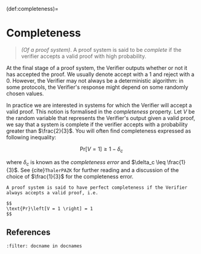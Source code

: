 (def:completeness)=
# Completeness
> *(Of a proof system)*. A proof system is said to be *complete* if the verifier accepts a valid proof with high probability. 

At the final stage of a proof system, the Verifier outputs whether or not it has accepted the proof. We usually denote accept with a $1$ and reject with a $0$. However, the Verifier may not always be a deterministic algorithm: in some protocols, the Verifier's response might depend on some randomly chosen values.

In practice we are interested in systems for which the Verifier will accept a valid proof. This notion is formalised in the *completeness* property. Let $V$ be the random variable that represents the Verifier's output given a valid proof, we say that a system is complete if the verifier accepts with a probability greater than $\frac{2}{3}$. You will often find completeness expressed as following inequality:

$$
\text{Pr}\left[V = 1 \right] \geq 1 - \delta_c
$$

where $\delta_c$ is known as the *completeness error* and $\delta_c \leq \frac{1}{3}$. See {cite}`ThalerPAZK` for further reading and a discussion of the choice of $\frac{1}{3}$ for the completeness error.

```{admonition} Perfect Completeness
A proof system is said to have perfect completeness if the Verifier always accepts a valid proof, i.e. 

$$
\text{Pr}\left[V = 1 \right] = 1
$$

```

## References
```{bibliography}
:filter: docname in docnames
```